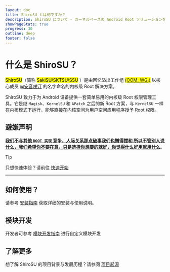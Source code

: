 ```yaml
---
layout: doc
title: ShiroSU とは何ですか？
description: ShiroSU について - カーネルベースの Android Root ソリューションを理解する
showPageStats: true
progress: 30
outline: deep
footer: false
---
```

# 什么是 ShiroSU？

<mark>ShiroSU</mark>（简称 <mark>SakiSU/SKTSU/SSU</mark>
）是由回忆溢出工作组 <mark>[(OOM. WG.)](https://oom-wg.dev)</mark> 以核心成员 [@安音咲汀](https://github.com/TianwanTW)
的名字命名的内核级 Root 解决方案。

ShiroSU 致力于为 Android 设备提供一套简单易用的内核级 Root 权限管理工具。它是继 `Magisk`、`KernelSU` 和 `APatch` 之后的新
Root 方案，与 `KernelSU` 一样在内核模式下运行，能够直接在内核空间为用户空间应用程序授予 Root 权限。

## 避嫌声明

<u>**我们不与其他 `ROOT 实现` 竞争，人际关系那点破事我们也懒得搅和
所以不管别人说什么，我们希望你不要在意，只是选择你想要的就好，你觉得什么好用就用什么**</u>。

> [!TIP]
> 只想快速体验？请前往 [快速开始](install)

---

## 如何使用？

请参考 [安装指南](install) 获取详细的安装与使用说明。

## 模块开发

开发者可参考 [模块开发指南](../dev/module) 进行自定义模块开发

## 了解更多

想了解 ShiroSU 的项目背景与发展历程？请参阅 [项目起源](../ssu/origin)